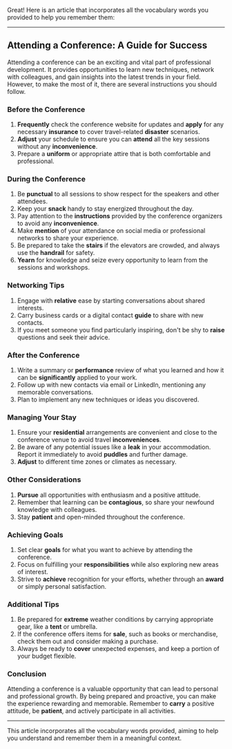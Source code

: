 Great! Here is an article that incorporates all the vocabulary words you provided to help you remember them:

---

## Attending a Conference: A Guide for Success

Attending a conference can be an exciting and vital part of professional development. It provides opportunities to learn new techniques, network with colleagues, and gain insights into the latest trends in your field. However, to make the most of it, there are several instructions you should follow.

### Before the Conference

1. **Frequently** check the conference website for updates and **apply** for any necessary **insurance** to cover travel-related **disaster** scenarios.
2. **Adjust** your schedule to ensure you can **attend** all the key sessions without any **inconvenience**.
3. Prepare a **uniform** or appropriate attire that is both comfortable and professional.

### During the Conference

1. Be **punctual** to all sessions to show respect for the speakers and other attendees.
2. Keep your **snack** handy to stay energized throughout the day.
3. Pay attention to the **instructions** provided by the conference organizers to avoid any **inconvenience**.
4. Make **mention** of your attendance on social media or professional networks to share your experience.
5. Be prepared to take the **stairs** if the elevators are crowded, and always use the **handrail** for safety.
6. **Yearn** for knowledge and seize every opportunity to learn from the sessions and workshops.

### Networking Tips

1. Engage with **relative** ease by starting conversations about shared interests.
2. Carry business cards or a digital contact **guide** to share with new contacts.
3. If you meet someone you find particularly inspiring, don't be shy to **raise** questions and seek their advice.

### After the Conference

1. Write a summary or **performance** review of what you learned and how it can be **significantly** applied to your work.
2. Follow up with new contacts via email or LinkedIn, mentioning any memorable conversations.
3. Plan to implement any new techniques or ideas you discovered.

### Managing Your Stay

1. Ensure your **residential** arrangements are convenient and close to the conference venue to avoid travel **inconveniences**.
2. Be aware of any potential issues like a **leak** in your accommodation. Report it immediately to avoid **puddles** and further damage.
3. **Adjust** to different time zones or climates as necessary. 

### Other Considerations

1. **Pursue** all opportunities with enthusiasm and a positive attitude.
2. Remember that learning can be **contagious**, so share your newfound knowledge with colleagues.
3. Stay **patient** and open-minded throughout the conference. 

### Achieving Goals

1. Set clear **goals** for what you want to achieve by attending the conference.
2. Focus on fulfilling your **responsibilities** while also exploring new areas of interest.
3. Strive to **achieve** recognition for your efforts, whether through an **award** or simply personal satisfaction.

### Additional Tips

1. Be prepared for **extreme** weather conditions by carrying appropriate gear, like a **tent** or umbrella.
2. If the conference offers items for **sale**, such as books or merchandise, check them out and consider making a purchase.
3. Always be ready to **cover** unexpected expenses, and keep a portion of your budget flexible.

### Conclusion

Attending a conference is a valuable opportunity that can lead to personal and professional growth. By being prepared and proactive, you can make the experience rewarding and memorable. Remember to **carry** a positive attitude, be **patient**, and actively participate in all activities.

---

This article incorporates all the vocabulary words provided, aiming to help you understand and remember them in a meaningful context.